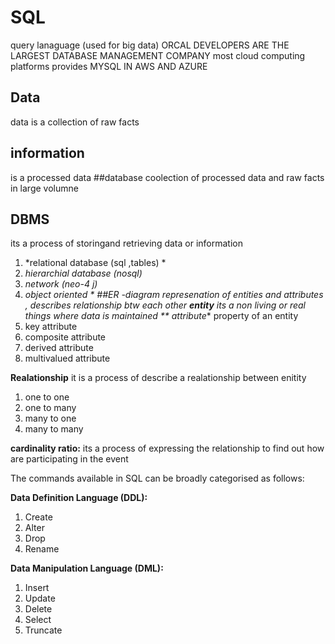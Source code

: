 # SQL
query lanaguage (used for big data)
ORCAL DEVELOPERS ARE THE LARGEST DATABASE MANAGEMENT COMPANY
most cloud computing platforms provides MYSQL IN AWS AND AZURE 

##  Data 
data is a collection of raw facts 
## information 
is a processed data 
##database
coolection of processed data and raw facts in large volumne 
## DBMS
its a process of storingand retrieving data or information 
  1. *relational database (sql ,tables) *
  2. *hierarchial database (nosql)*
  3. *network (neo-4 j)*
  4. *object oriented *
##ER -diagram 
represenation of entities and attributes , describes relationship btw each other 
**entity**
its a non living or real things where data is maintained 
** attribute**
property of an entity 
1. key attribute 
2. composite attribute 
3. derived attribute 
4. multivalued attribute 

**Realationship**
it is a process of describe a realationship between enitity 
1. one to one
2. one to many
3. many to one
4. many to many 

**cardinality ratio:**
its a process of expressing the relationship to find out how are participating in the event 
 
The commands available in SQL can be broadly categorised as follows:

**Data Definition Language (DDL):**

1. Create
2. Alter
3. Drop
4. Rename

**Data Manipulation Language (DML):**

1. Insert
2. Update
3. Delete
4. Select
5. Truncate


